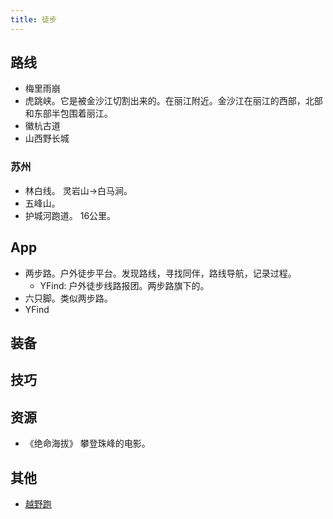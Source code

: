 ```yaml
---
title: 徒步
---
```


## 路线
* 梅里雨崩
* 虎跳峡。它是被金沙江切割出来的。在丽江附近。金沙江在丽江的西部，北部和东部半包围着丽江。
* 徽杭古道
* 山西野长城

### 苏州
* 林白线。 灵岩山->白马涧。
* 五峰山。
* 护城河跑道。 16公里。

## App
* 两步路。户外徒步平台。发现路线，寻找同伴，路线导航，记录过程。
  * YFind: 户外徒步线路报团。两步路旗下的。
* 六只脚。类似两步路。
* YFind

## 装备

## 技巧

## 资源
* 《绝命海拔》 攀登珠峰的电影。

## 其他
* [越野跑](./trail-running/readme.md)
